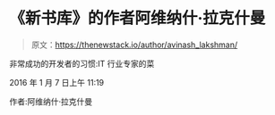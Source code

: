 # 《新书库》的作者阿维纳什·拉克什曼

> 原文：<https://thenewstack.io/author/avinash_lakshman/>

非常成功的开发者的习惯:IT 行业专家的菜

2016 年 1 月 7 日上午 11:19

作者:阿维纳什·拉克什曼